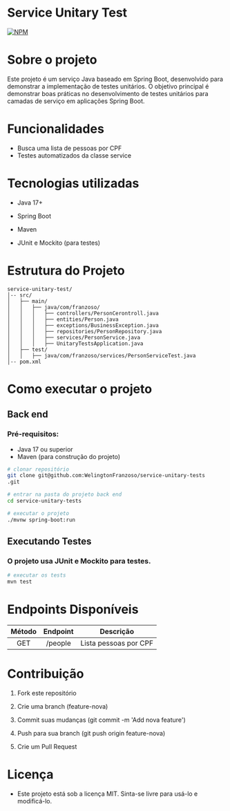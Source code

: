 # Service Unitary Test

[![NPM](https://img.shields.io/npm/l/react)](https://github.com/WelingtonFranzoso/service-unitary-tests/blob/main/LICENSE) 


# Sobre o projeto

Este projeto é um serviço Java baseado em Spring Boot, desenvolvido para demonstrar a implementação de testes unitários. O objetivo principal é demonstrar boas práticas no desenvolvimento de testes unitários para camadas de serviço em aplicações Spring Boot.

# Funcionalidades
- Busca uma lista de pessoas por CPF
- Testes automatizados da classe service

# Tecnologias utilizadas

- Java 17+

- Spring Boot

- Maven

- JUnit e Mockito (para testes)

# Estrutura do Projeto
```
service-unitary-test/
│-- src/
│   ├── main/
│   │   ├── java/com/franzoso/
│   │   │   ├── controllers/PersonCerontroll.java
│   │   │   ├── entities/Person.java
│   │   │   ├── exceptions/BusinessException.java
│   │   │   ├── repositories/PersonRepository.java
│   │   │   ├── services/PersonService.java
│   │   │   ├── UnitaryTestsApplication.java
│   ├── test/
│   │   ├── java/com/franzoso/services/PersonServiceTest.java
│-- pom.xml
```

# Como executar o projeto
## Back end
### Pré-requisitos: 
- Java 17 ou superior
- Maven (para construção do projeto)

```bash
# clonar repositório
git clone git@github.com:WelingtonFranzoso/service-unitary-tests
.git

# entrar na pasta do projeto back end
cd service-unitary-tests

# executar o projeto
./mvnw spring-boot:run
```

## Executando Testes

### O projeto usa JUnit e Mockito para testes.

```bash
# executar os tests
mvn test
```

# Endpoints Disponíveis

| Método | Endpoint      | Descrição             |
|:------:|:-------------:|:---------------------:|
| GET    | /people       | Lista pessoas por CPF |


# Contribuição

1. Fork este repositório

2. Crie uma branch (feature-nova)

3. Commit suas mudanças (git commit -m 'Add nova feature')

4. Push para sua branch (git push origin feature-nova)

5. Crie um Pull Request

# Licença

- Este projeto está sob a licença MIT. Sinta-se livre para usá-lo e modificá-lo.
